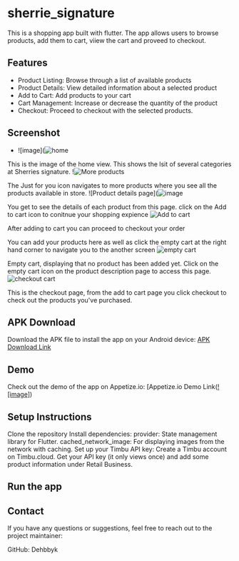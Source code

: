# sherrie_signature

This is a shopping app built with flutter. The app allows users to browse products, add them to cart, viiew the cart and proveed to checkout.

## Features
- Product Listing: Browse through a list of available products
- Product Details: View detailed information about a selected product
- Add to Cart: Add products to your cart
- Cart Management: Increase or decrease the quantity of the product
- Checkout: Proceed to checkout with the selected products.

## Screenshot
- ![image](![home](![image](https://github.com/user-attachments/assets/a47f82bb-59b4-4859-8186-34140c6cfac7)
)

  
This is the image of the home view. This shows the lsit of several categories at Sherries signature.
!![More products](https://github.com/user-attachments/assets/e44362b3-2ae0-47ae-a32c-063c30d28b14)



The Just for you icon navigates to more products where you see all the products available in store.
![Product details page](![image](https://github.com/user-attachments/assets/5aa30d14-f2f6-43b5-ada5-19d62bd5f3f7)




You get to see the details of each product from this page. click on the Add to cart icon to conitnue your shopping expience
![Add to cart](https://github.com/user-attachments/assets/ef33a450-eba7-445d-9f42-0ecda22edbb3)


After adding to cart you can proceed to checkout your order


You can add your products here as well as click the empty cart at the right hand corner to navigate you to the another screen
![empty cart](https://github.com/user-attachments/assets/8b6f0e19-df97-4584-abae-b00a5c63814e)



Empty cart, displaying that no product has been added yet. Click on the empty cart icon on the product description page to access this page.
![checkout cart](https://github.com/user-attachments/assets/3c248ccb-99ed-42f7-a7ba-aff22273fe38)


This is the checkout page, from the add to cart page you click checkout to check out the products you've purchased.


## APK Download
Download the APK file to install the app on your Android device: [APK Download Link](https://drive.google.com/drive/folders/1gWxj1JYqUubWFfpclgkF3MP2H41LhKmd?usp=sharing)

## Demo
Check out the demo of the app on Appetize.io: [Appetize.io Demo Link([![image]](https://appetize.io/app/b_qrh7gq4o6355jw4lmpl6urqzta))

## Setup Instructions
  Clone the repository
  Install dependencies:
provider: State management library for Flutter.
cached_network_image: For displaying images from the network with caching.
  Set up your Timbu API key:
Create a Timbu account on Timbu.cloud.
Get your API key (it only views once) and add some product information under Retail Business.
## Run the app


## Contact
If you have any questions or suggestions, feel free to reach out to the project maintainer:

GitHub: Dehbbyk
